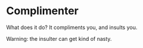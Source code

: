 # Complimenter

What does it do? It compliments you, and insults you.

Warning: the insulter can get kind of nasty.
